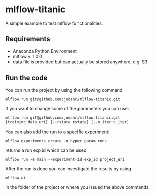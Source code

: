 # mlflow-titanic
A simple example to test mlflow functionalities.

## Requirements
- Anaconda Python Environment
- mlflow v. 1.0.0
- data file is provided but can actually be stored anywhere, e.g. S3.

## Run the code
You can run the project by using the following command:

`mlflow run git@github.com:jodahr/mlflow-titanic.git`

If you want to change some of the parameters you can use:

`mlflow run git@github.com:jodahr/mlflow-titanic.git {training_data_uri} [--rstate rstate] [--n_iter n_iter]`

You can also add the run to a specific experiment:

`mlflow experiments create -n hyper_param_runs`

returns a run exp id which can be used:

`mlflow run -e main --experiment-id exp_id project_uri`

After the run is done you can investigate the results by using

`mlflow ui`

in the folder of the project or where you issued the above commands.

